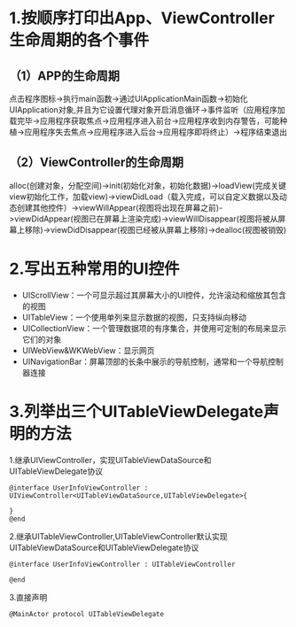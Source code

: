 # 1.按顺序打印出App、ViewController生命周期的各个事件

## （1）APP的生命周期

点击程序图标->执行main函数->通过UIApplicationMain函数->初始化UIApplication对象,并且为它设置代理对象开启消息循环->事件监听（应用程序加载完毕->应用程序获取焦点->应用程序进入前台->应用程序收到内存警告，可能种植->应用程序失去焦点->应用程序进入后台->应用程序即将终止）->程序结束退出

## （2）ViewController的生命周期

alloc(创建对象，分配空间)->init(初始化对象，初始化数据)->loadView(完成关键view初始化工作，加载view)->viewDidLoad（载入完成，可以自定义数据以及动态创建其他控件）->viewWillAppear(视图将出现在屏幕之前)->viewDidAppear(视图已在屏幕上渲染完成)->viewWillDisappear(视图将被从屏幕上移除)->viewDidDisappear(视图已经被从屏幕上移除)->dealloc(视图被销毁)

# 2.写出五种常用的UI控件

- UIScrollView：一个可显示超过其屏幕大小的UI控件，允许滚动和缩放其包含的视图
- UITableView：一个使用单列来显示数据的视图，只支持纵向移动
- UICollectionView：一个管理数据项的有序集合，并使用可定制的布局来显示它们的对象
- UIWebView&WKWebView：显示网页
- UINavigationBar：屏幕顶部的长条中展示的导航控制，通常和一个导航控制器连接

# 3.列举出三个UITableViewDelegate声明的方法

1.继承UIViewController，实现UITableViewDataSource和UITableViewDelegate协议

```
@interface UserInfoViewController : UIViewController<UITableViewDataSource,UITableViewDelegate>{

}
@end
```

2.继承UITableViewController,UITableViewController默认实现UITableViewDataSource和UITableViewDelegate协议

```
@interface UserInfoViewController : UITableViewController

@end
```

3.直接声明

```
@MainActor protocol UITableViewDelegate
```




